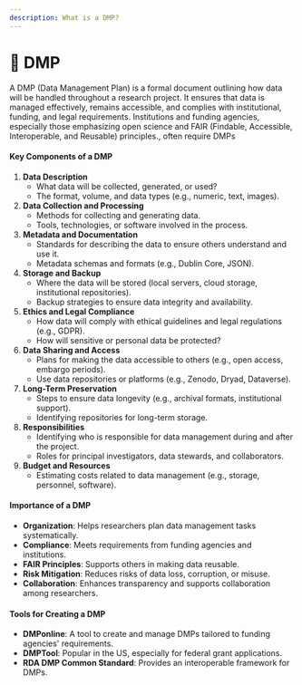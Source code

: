 ```yaml
---
description: What is a DMP?
---
```


# 🔴 DMP

A DMP (Data Management Plan) is a formal document outlining how data will be handled throughout a research project. It ensures that data is managed effectively, remains accessible, and complies with institutional, funding, and legal requirements. Institutions and funding agencies, especially those emphasizing open science and FAIR (Findable, Accessible, Interoperable, and Reusable) principles., often require DMPs

#### Key Components of a DMP

1. **Data Description**
   * What data will be collected, generated, or used?
   * The format, volume, and data types (e.g., numeric, text, images).
2. **Data Collection and Processing**
   * Methods for collecting and generating data.
   * Tools, technologies, or software involved in the process.
3. **Metadata and Documentation**
   * Standards for describing the data to ensure others understand and use it.
   * Metadata schemas and formats (e.g., Dublin Core, JSON).
4. **Storage and Backup**
   * Where the data will be stored (local servers, cloud storage, institutional repositories).
   * Backup strategies to ensure data integrity and availability.
5. **Ethics and Legal Compliance**
   * How data will comply with ethical guidelines and legal regulations (e.g., GDPR).
   * How will sensitive or personal data be protected?
6. **Data Sharing and Access**
   * Plans for making the data accessible to others (e.g., open access, embargo periods).
   * Use data repositories or platforms (e.g., Zenodo, Dryad, Dataverse).
7. **Long-Term Preservation**
   * Steps to ensure data longevity (e.g., archival formats, institutional support).
   * Identifying repositories for long-term storage.
8. **Responsibilities**
   * Identifying who is responsible for data management during and after the project.
   * Roles for principal investigators, data stewards, and collaborators.
9. **Budget and Resources**
   * Estimating costs related to data management (e.g., storage, personnel, software).

#### Importance of a DMP

* **Organization**: Helps researchers plan data management tasks systematically.
* **Compliance**: Meets requirements from funding agencies and institutions.
* **FAIR Principles**: Supports others in making data reusable.
* **Risk Mitigation**: Reduces risks of data loss, corruption, or misuse.
* **Collaboration**: Enhances transparency and supports collaboration among researchers.

#### Tools for Creating a DMP

* **DMPonline**: A tool to create and manage DMPs tailored to funding agencies' requirements.
* **DMPTool**: Popular in the US, especially for federal grant applications.
* **RDA DMP Common Standard**: Provides an interoperable framework for DMPs.

